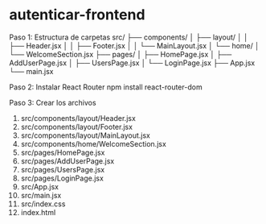 # autenticar-frontend
 Paso 1: Estructura de carpetas
 src/
├── components/
│   ├── layout/
│   │   ├── Header.jsx
│   │   ├── Footer.jsx
│   │   └── MainLayout.jsx
│   └── home/
│       └── WelcomeSection.jsx
├── pages/
│   ├── HomePage.jsx
│   ├── AddUserPage.jsx
│   ├── UsersPage.jsx
│   └── LoginPage.jsx
├── App.jsx
└── main.jsx

Paso 2: Instalar React Router
npm install react-router-dom

Paso 3: Crear los archivos

1. src/components/layout/Header.jsx
2. src/components/layout/Footer.jsx
3. src/components/layout/MainLayout.jsx
4. src/components/home/WelcomeSection.jsx
5. src/pages/HomePage.jsx
6. src/pages/AddUserPage.jsx
7. src/pages/UsersPage.jsx
8. src/pages/LoginPage.jsx
9. src/App.jsx
10. src/main.jsx
11. src/index.css
13. index.html


